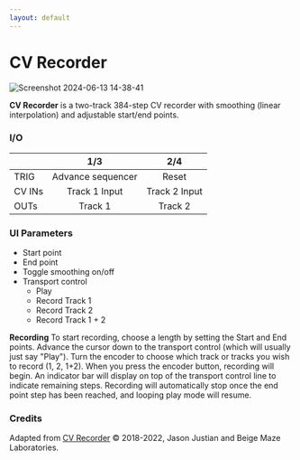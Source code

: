 ```yaml
---
layout: default
---
```

# CV Recorder

![Screenshot 2024-06-13 14-38-41](https://github.com/djphazer/O_C-Phazerville/assets/109086194/289cb265-795b-45a3-b77c-d433ec2a2627)

**CV Recorder** is a two-track 384-step CV recorder with smoothing (linear interpolation) and adjustable start/end points.

### I/O

|        |        1/3        |      2/4      |
| ------ | :---------------: | :-----------: |
| TRIG   | Advance sequencer |     Reset     |
| CV INs |   Track 1 Input   | Track 2 Input |
| OUTs   |      Track 1      |    Track 2    |


### UI Parameters
* Start point
* End point
* Toggle smoothing on/off
* Transport control
  - Play
  - Record Track 1
  - Record Track 2
  - Record Track 1 + 2

**Recording**
To start recording, choose a length by setting the Start and End points. Advance the cursor down to the transport control (which will usually just say "Play"). Turn the encoder to choose which track or tracks you wish to record (1, 2, 1+2). When you press the encoder button, recording will begin. An indicator bar will display on top of the transport control line to indicate remaining steps. Recording will automatically stop once the end point step has been reached, and looping play mode will resume.

### Credits
Adapted from [CV Recorder](https://github.com/Chysn/O_C-HemisphereSuite/wiki/CV-Recorder) © 2018-2022, Jason Justian and Beige Maze Laboratories. 
